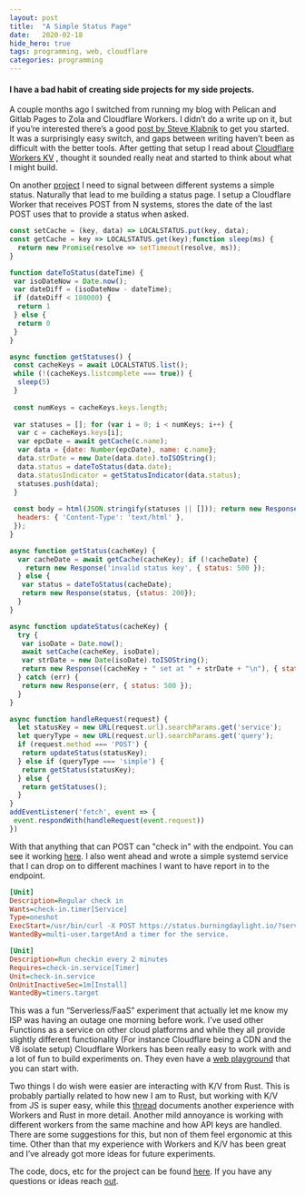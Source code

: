 ```yaml
---
layout:	post
title:	"A Simple Status Page"
date:	2020-02-18
hide_hero: true
tags: programming, web, cloudflare
categories: programming
---
```


#### I have a bad habit of creating side projects for my side projects.

A couple months ago I switched from running my blog with Pelican and Gitlab Pages to Zola and Cloudflare Workers. I didn’t do a write up on it, but if you’re interested there’s a good [post by Steve Klabnik](https://words.steveklabnik.com/porting-steveklabnik-com-to-workers-sites-and-zola) to get you started. It was a surprisingly easy switch, and gaps between writing haven’t been as difficult with the better tools. After getting that setup I read about [Cloudflare Workers KV](https://developers.cloudflare.com/workers/reference/storage) , thought it sounded really neat and started to think about what I might build.

On another [project](https://burningdaylight.io/posts/train-all-the-things-planning/) I need to signal between different systems a simple status. Naturally that lead to me building a status page. I setup a Cloudflare Worker that receives POST from N systems, stores the date of the last POST uses that to provide a status when asked.

```javascript
const setCache = (key, data) => LOCALSTATUS.put(key, data);  
const getCache = key => LOCALSTATUS.get(key);function sleep(ms) {  
  return new Promise(resolve => setTimeout(resolve, ms));  
}

function dateToStatus(dateTime) {  
 var isoDateNow = Date.now();  
 var dateDiff = (isoDateNow - dateTime);  
 if (dateDiff < 180000) {  
  return 1  
 } else {  
  return 0  
 }  
}

async function getStatuses() {  
 const cacheKeys = await LOCALSTATUS.list();  
 while (!(cacheKeys.listcomplete === true)) {  
  sleep(5)  
 } 
 
 const numKeys = cacheKeys.keys.length;  
 
 var statuses = []; for (var i = 0; i < numKeys; i++) {  
  var c = cacheKeys.keys[i];  
  var epcDate = await getCache(c.name);  
  var data = {date: Number(epcDate), name: c.name};  
  data.strDate = new Date(data.date).toISOString();  
  data.status = dateToStatus(data.date);  
  data.statusIndicator = getStatusIndicator(data.status);  
  statuses.push(data);  
 }
 
 const body = html(JSON.stringify(statuses || [])); return new Response(body, {  
  headers: { 'Content-Type': 'text/html' },  
 });  
}

async function getStatus(cacheKey) {  
  var cacheDate = await getCache(cacheKey); if (!cacheDate) {  
    return new Response('invalid status key', { status: 500 });  
  } else {  
   var status = dateToStatus(cacheDate);  
   return new Response(status, {status: 200});  
  }  
}

async function updateStatus(cacheKey) {  
  try {  
   var isoDate = Date.now();  
   await setCache(cacheKey, isoDate);  
   var strDate = new Date(isoDate).toISOString();  
   return new Response((cacheKey + " set at " + strDate + "\n"), { status: 200 });  
  } catch (err) {  
   return new Response(err, { status: 500 });  
  }  
}

async function handleRequest(request) {  
  let statusKey = new URL(request.url).searchParams.get('service');  
  let queryType = new URL(request.url).searchParams.get('query'); 
  if (request.method === 'POST') {  
   return updateStatus(statusKey);  
  } else if (queryType === 'simple') {  
   return getStatus(statusKey);  
  } else {  
   return getStatuses();  
  }  
}
addEventListener('fetch', event => {  
 event.respondWith(handleRequest(event.request))  
})
```

With that anything that can POST can "check in" with the endpoint. You can see it working [here](https://status.burningdaylight.io/). I also went ahead and wrote a simple systemd service that I can drop on to different machines I want to have report in to the endpoint.

```ini
[Unit]  
Description=Regular check in  
Wants=check-in.timer[Service]  
Type=oneshot  
ExecStart=/usr/bin/curl -X POST https://status.burningdaylight.io/?service=JETSON[Install]  
WantedBy=multi-user.targetAnd a timer for the service.

[Unit]  
Description=Run checkin every 2 minutes  
Requires=check-in.service[Timer]  
Unit=check-in.service  
OnUnitInactiveSec=1m[Install]  
WantedBy=timers.target
```

This was a fun “Serverless/FaaS” experiment that actually let me know my ISP was having an outage one morning before work. I’ve used other Functions as a service on other cloud platforms and while they all provide slightly different functionality (For instance Cloudflare being a CDN and the V8 isolate setup) Cloudflare Workers has been really easy to work with and a lot of fun to build experiments on. They even have a [web playground](https://cloudflareworkers.com/) that you can start with.

Two things I do wish were easier are interacting with K/V from Rust. This is probably partially related to how new I am to Rust, but working with K/V from JS is super easy, while this [thread](https://www.reddit.com/r/rust/comments/fdmzyh/serverless_rust_i_tried_it_with_cloudflare_workers/) documents another experience with Workers and Rust in more detail. Another mild annoyance is working with different workers from the same machine and how API keys are handled. There are some suggestions for this, but non of them feel ergonomic at this time. Other than that my experience with Workers and K/V has been great and I’ve already got more ideas for future experiments.

The code, docs, etc for the project can be found [here](https://github.com/n0mn0m/system-status). If you have any questions or ideas reach [out](mailto:n0mn0m@burningdaylight.io).
